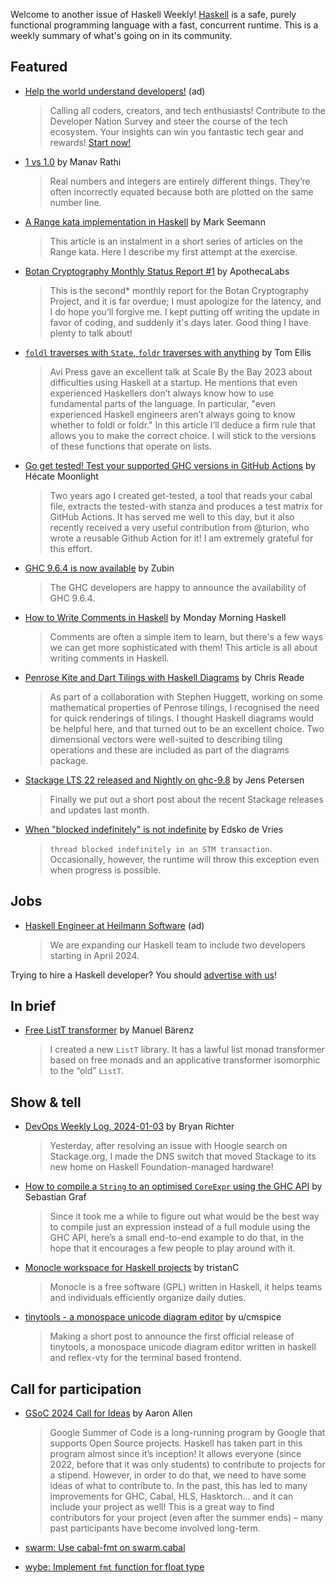 
Welcome to another issue of Haskell Weekly!
[Haskell](https://www.haskell.org) is a safe, purely functional programming language with a fast, concurrent runtime.
This is a weekly summary of what's going on in its community.

## Featured

- [Help the world understand developers!](https://developereconomics.net/?member_id=haskell) (ad)
  > Calling all coders, creators, and tech enthusiasts! Contribute to the Developer Nation Survey and steer the course of the tech ecosystem. Your insights can win you fantastic tech gear and rewards! [Start now!](https://developereconomics.net/?member_id=haskell)
  
- [1 vs 1.0](https://mrmr.io/num) by Manav Rathi
  > Real numbers and integers are entirely different things. They’re often incorrectly equated because both are plotted on the same number line.
  
- [A Range kata implementation in Haskell](https://blog.ploeh.dk/2024/01/08/a-range-kata-implementation-in-haskell/) by Mark Seemann
  > This article is an instalment in a short series of articles on the Range kata. Here I describe my first attempt at the exercise.
  
- [Botan Cryptography Monthly Status Report #1](https://discourse.haskell.org/t/botan-cryptography-monthly-status-report-1/8497) by ApothecaLabs
  > This is the second* monthly report for the Botan Cryptography Project, and it is far overdue; I must apologize for the latency, and I do hope you’ll forgive me. I kept putting off writing the update in favor of coding, and suddenly it's days later. Good thing I have plenty to talk about!
  
- [`foldl` traverses with `State`, `foldr` traverses with anything](http://h2.jaguarpaw.co.uk/posts/foldl-traverses-state-foldr-traverses-anything/) by Tom Ellis
  > Avi Press gave an excellent talk at Scale By the Bay 2023 about difficulties using Haskell at a startup. He mentions that even experienced Haskellers don’t always know how to use fundamental parts of the language. In particular, "even experienced Haskell engineers aren’t always going to know whether to foldl or foldr." In this article I’ll deduce a firm rule that allows you to make the correct choice. I will stick to the versions of these functions that operate on lists.
  
- [Go get tested! Test your supported GHC versions in GitHub Actions](https://discourse.haskell.org/t/go-get-tested-test-your-supported-ghc-versions-in-github-actions/8483) by Hécate Moonlight
  > Two years ago I created get-tested, a tool that reads your cabal file, extracts the tested-with stanza and produces a test matrix for GitHub Actions. It has served me well to this day, but it also recently received a very useful contribution from @turion, who wrote a reusable Github Action for it! I am extremely grateful for this effort.

- [GHC 9.6.4 is now available](https://discourse.haskell.org/t/ghc-9-6-4-is-now-available/8502) by Zubin
  > The GHC developers are happy to announce the availability of GHC 9.6.4.
  
- [How to Write Comments in Haskell](https://mmhaskell.com/blog/comments-in-haskell) by Monday Morning Haskell
  > Comments are often a simple item to learn, but there's a few ways we can get more sophisticated with them! This article is all about writing comments in Haskell. 
  
- [Penrose Kite and Dart Tilings with Haskell Diagrams](https://readerunner.wordpress.com/2021/09/13/diagrams-for-penrose-tiles/) by Chris Reade
  > As part of a collaboration with Stephen Huggett, working on some mathematical properties of Penrose tilings, I recognised the need for quick renderings of tilings. I thought Haskell diagrams would be helpful here, and that turned out to be an excellent choice. Two dimensional vectors were well-suited to describing tiling operations and these are included as part of the diagrams package.
  
- [Stackage LTS 22 released and Nightly on ghc-9.8](https://discourse.haskell.org/t/stackage-lts-22-released-and-nightly-on-ghc-9-8/8469) by Jens Petersen
  > Finally we put out a short post about the recent Stackage releases and updates last month.
  
- [When "blocked indefinitely" is not indefinite](https://well-typed.com/blog/2024/01/when-blocked-indefinitely-is-not-indefinite/) by Edsko de Vries
  > `thread blocked indefinitely in an STM transaction`. Occasionally, however, the runtime will throw this exception even when progress is possible.
  
## Jobs

<!-- Runs from 2023-12-28 to 2024-01-18. -->
- [Haskell Engineer at Heilmann Software](https://www.heilmannsoftware.com/de/jobs/haskell-softwareentwickler/) (ad)
  > We are expanding our Haskell team to include two developers starting in April 2024.
  
Trying to hire a Haskell developer?
You should [advertise with us](https://haskellweekly.news/advertising.html)!

## In brief

- [Free ListT transformer](https://discourse.haskell.org/t/free-listt-transformer/8463) by Manuel Bärenz
  > I created a new `ListT` library. It has a lawful list monad transformer based on free monads and an applicative transformer isomorphic to the “old” `ListT`.

## Show & tell

- [DevOps Weekly Log, 2024-01-03](https://discourse.haskell.org/t/devops-weekly-log-2024-01-03/8457) by Bryan Richter
  > Yesterday, after resolving an issue with Hoogle search on Stackage.org, I made the DNS switch that moved Stackage to its new home on Haskell Foundation-managed hardware! 
  
- [How to compile a `String` to an optimised `CoreExpr` using the GHC API](https://discourse.haskell.org/t/code-snippet-how-to-compile-a-string-to-an-optimised-coreexpr-using-the-ghc-api/8490) by Sebastian Graf
  > Since it took me a while to figure out what would be the best way to compile just an expression instead of a full module using the GHC API, here’s a small end-to-end example to do that, in the hope that it encourages a few people to play around with it.
  
- [Monocle workspace for Haskell projects](https://discourse.haskell.org/t/monocle-workspace-for-haskell-projects/8508) by tristanC
  > Monocle is a free software (GPL) written in Haskell, it helps teams and individuals efficiently organize daily duties.
  
- [tinytools - a monospace unicode diagram editor](https://www.reddit.com/r/haskell/comments/18zgsrp/tinytools_a_monospace_unicode_diagram_editor/) by u/cmspice
  > Making a short post to announce the first official release of tinytools, a monospace unicode diagram editor written in haskell and reflex-vty for the terminal based frontend.

## Call for participation

- [GSoC 2024 Call for Ideas](https://discourse.haskell.org/t/gsoc-2024-call-for-ideas/8485) by Aaron Allen
  > Google Summer of Code is a long-running program by Google that supports Open Source projects. Haskell has taken part in this program almost since it’s inception! It allows everyone (since 2022, before that it was only students) to contribute to projects for a stipend. However, in order to do that, we need to have some ideas of what to contribute to. In the past, this has led to many improvements for GHC, Cabal, HLS, Hasktorch… and it can include your project as well! This is a great way to find contributors for your project (even after the summer ends) – many past participants have become involved long-term.

- [swarm: Use cabal-fmt on swarm.cabal](https://github.com/swarm-game/swarm/issues/1709)
- [wybe: Implement `fmt` function for float type](https://github.com/pschachte/wybe/issues/437)
